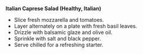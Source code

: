 **Italian Caprese Salad (Healthy, Italian)**
   - Slice fresh mozzarella and tomatoes.
   - Layer alternately on a plate with fresh basil leaves.
   - Drizzle with balsamic glaze and olive oil.
   - Sprinkle with salt and black pepper.
   - Serve chilled for a refreshing starter.